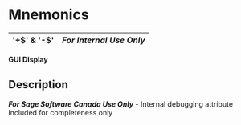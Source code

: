 # Mnemonics

**'+$' & '-$'** |  **_For Internal Use Only_**  
---|---  
  
**GUI Display**

##  Description

**_For Sage Software Canada Use Only_** \- Internal debugging attribute included for completeness only
